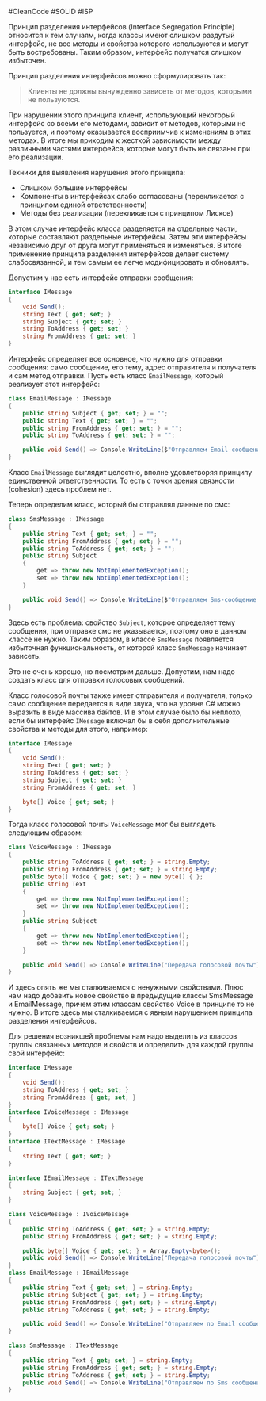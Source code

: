 #CleanCode #SOLID #ISP

Принцип разделения интерфейсов (Interface Segregation Principle) относится к тем случаям, когда классы имеют слишком раздутый интерфейс, не все методы и свойства которого используются и могут быть востребованы. Таким образом, интерфейс получатся слишком избыточен.

Принцип разделения интерфейсов можно сформулировать так:

> Клиенты не должны вынужденно зависеть от методов, которыми не пользуются.

При нарушении этого принципа клиент, использующий некоторый интерфейс со всеми его методами, зависит от методов, которыми не пользуется, и поэтому оказывается восприимчив к изменениям в этих методах. В итоге мы приходим к жесткой зависимости между различными частями интерфейса, которые могут быть не связаны при его реализации.

Техники для выявления нарушения этого принципа:

- Слишком большие интерфейсы
- Компоненты в интерфейсах слабо согласованы (перекликается с принципом единой ответственности)
- Методы без реализации (перекликается с принципом Лисков)

В этом случае интерфейс класса разделяется на отдельные части, которые составляют раздельные интерфейсы. Затем эти интерфейсы независимо друг от друга могут применяться и изменяться. В итоге применение принципа разделения интерфейсов делает систему слабосвязанной, и тем самым ее легче модифицировать и обновлять.

Допустим у нас есть интерфейс отправки сообщения:

```C#
interface IMessage
{
    void Send();
    string Text { get; set; }
    string Subject { get; set; }
    string ToAddress { get; set; }
    string FromAddress { get; set; }
}
```

Интерфейс определяет все основное, что нужно для отправки сообщения: само сообщение, его тему, адрес отправителя и получателя и сам метод отправки. 
Пусть есть класс `EmailMessage`, который реализует этот интерфейс:

```C#
class EmailMessage : IMessage
{
    public string Subject { get; set; } = "";
    public string Text { get; set; } = "";
    public string FromAddress { get; set; } = "";
    public string ToAddress { get; set; } = "";

    public void Send() => Console.WriteLine($"Отправляем Email-сообщение: {Text}");
}
```

Класс `EmailMessage` выглядит целостно, вполне удовлетворяя принципу единственной ответственности. То есть с точки зрения связности (cohesion) здесь проблем нет.

Теперь определим класс, который бы отправлял данные по смс:

```C#
class SmsMessage : IMessage
{
    public string Text { get; set; } = "";
    public string FromAddress { get; set; } = "";
    public string ToAddress { get; set; } = "";
    public string Subject
    {
        get => throw new NotImplementedException();
        set => throw new NotImplementedException();
    }

    public void Send() => Console.WriteLine($"Отправляем Sms-сообщение: {Text}");
}
```

Здесь есть проблема: свойство `Subject`, которое определяет тему сообщения, при отправке смс не указывается, поэтому оно в данном классе не нужно. Таким образом, в классе `SmsMessage` появляется избыточная функциональность, от которой класс `SmsMessage` начинает зависеть.

Это не очень хорошо, но посмотрим дальше. Допустим, нам надо создать класс для отправки голосовых сообщений.

Класс голосовой почты также имеет отправителя и получателя, только само сообщение передается в виде звука, что на уровне C# можно выразить в виде массива байтов. И в этом случае было бы неплохо, если бы интерфейс `IMessage` включал бы в себя дополнительные свойства и методы для этого, например:

```C#
interface IMessage
{
    void Send();
    string Text { get; set; }
    string ToAddress { get; set; }
    string Subject { get; set; }
    string FromAddress { get; set; }

    byte[] Voice { get; set; }
}
```

Тогда класс голосовой почты `VoiceMessage` мог бы выглядеть следующим образом:

```C#
class VoiceMessage : IMessage
{
    public string ToAddress { get; set; } = string.Empty;
    public string FromAddress { get; set; } = string.Empty;
    public byte[] Voice { get; set; } = new byte[] { };
    public string Text
    {
        get => throw new NotImplementedException();
        set => throw new NotImplementedException();
    }
    public string Subject
    {
        get => throw new NotImplementedException();
        set => throw new NotImplementedException();
    }

    public void Send() => Console.WriteLine("Передача голосовой почты");
}

```

И здесь опять же мы сталкиваемся с ненужными свойствами. Плюс нам надо добавить новое свойство в предыдущие классы SmsMessage и EmailMessage, причем этим классам свойство Voice в принципе то не нужно. В итоге здесь мы сталкиваемся с явным нарушением принципа разделения интерфейсов.

Для решения возникшей проблемы нам надо выделить из классов группы связанных методов и свойств и определить для каждой группы свой интерфейс:

```C#
interface IMessage
{
    void Send();
    string ToAddress { get; set; }
    string FromAddress { get; set; }
}
interface IVoiceMessage : IMessage
{
    byte[] Voice { get; set; }
}
interface ITextMessage : IMessage
{
    string Text { get; set; }
}

interface IEmailMessage : ITextMessage
{
    string Subject { get; set; }
}

class VoiceMessage : IVoiceMessage
{
    public string ToAddress { get; set; } = string.Empty;
    public string FromAddress { get; set; } = string.Empty;

    public byte[] Voice { get; set; } = Array.Empty<byte>();
    public void Send() => Console.WriteLine("Передача голосовой почты");
}
class EmailMessage : IEmailMessage
{
    public string Text { get; set; } = string.Empty;
    public string Subject { get; set; } = string.Empty;
    public string FromAddress { get; set; } = string.Empty;
    public string ToAddress { get; set; } = string.Empty;

    public void Send() => Console.WriteLine("Отправляем по Email сообщение: {Text}");
}

class SmsMessage : ITextMessage
{
    public string Text { get; set; } = string.Empty;
    public string FromAddress { get; set; } = string.Empty;
    public string ToAddress { get; set; } = string.Empty;
    public void Send() => Console.WriteLine("Отправляем по Sms сообщение: {Text}");
}
```
